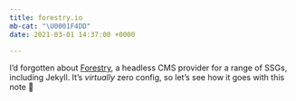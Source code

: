 ```yaml
---
title: forestry.io
mb-cat: "\U0001F4DD"
date: 2021-03-01 14:37:00 +0000

---
```

I’d forgotten about [Forestry](https://forestry.io), a headless CMS provider for a range of SSGs, including Jekyll. It’s _virtually_ zero config, so let’s see how it goes with this note <span role="img" aria-label="Fingers crossed">🤞</span>